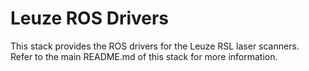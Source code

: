 # Leuze ROS Drivers

This stack provides the ROS drivers for the Leuze RSL laser scanners.   
Refer to the main README.md of this stack for more information.   

